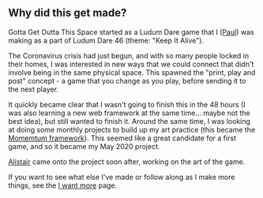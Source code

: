 ## Why did this get made?

Gotta Get Outta This Space started as a Ludum Dare game that I ([Paul](/who)) was making as a part of Ludum Dare 46 (theme: "Keep It Alive").

The Coronavirus crisis had just begun, and with so many people locked in their homes, I was interested in new ways that we could connect that didn't involve being in the same physical space. This spawned the "print, play and post" concept - a game that you change as you play, before sending it to the next player.

It quickly became clear that I wasn't going to finish this in the 48 hours (I was also learning a new web framework at the same time... maybe not the best idea), but still wanted to finish it. Around the same time, I was looking at doing some monthly projects to build up my art practice (this became the [Momemtum framework](https://medium.com/@pdyxs/momemtum-8e375bea7a8e)). This seemed like a great candidate for a first game, and so it became my May 2020 project.

[Alistair](/who) came onto the project soon after, working on the art of the game.

If you want to see what else I've made or follow along as I make more things, see the [I want more](/more) page.
